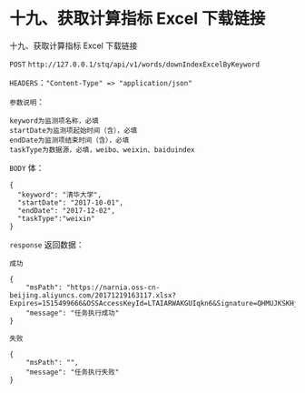 # 十九、获取计算指标 Excel 下载链接

十九、获取计算指标 Excel 下载链接

`POST` `http://127.0.0.1/stq/api/v1/words/downIndexExcelByKeyword`

`HEADERS`：`"Content-Type" => "application/json"`

`参数说明`：

```text
keyword为监测项名称，必填
startDate为监测项起始时间（含），必填
endDate为监测项结束时间（含），必填
taskType为数据源，必填，weibo、weixin、baiduindex
```

`BODY` 体：

```text
{
  "keyword": "清华大学",
  "startDate": "2017-10-01",
  "endDate": "2017-12-02",
  "taskType":"weixin"
}
```

`response` 返回数据：

```text
成功

{
    "msPath": "https://narnia.oss-cn-beijing.aliyuncs.com/20171219163117.xlsx?Expires=1515499666&OSSAccessKeyId=LTAIARWAKGUIqkn6&Signature=QHMUJKSKHjsZM6Ob91mjQ6tzrw0%3D",
    "message": "任务执行成功"
}

失败

{
    "msPath": "",
    "message": "任务执行失败"
}
```

